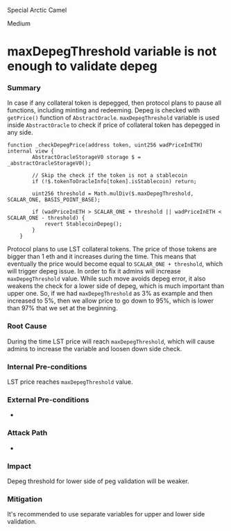 Special Arctic Camel

Medium

# maxDepegThreshold variable is not enough to validate depeg

### Summary

In case if any collateral token is depegged, then protocol plans to pause all functions, including minting and redeeming. Depeg is checked with `getPrice()` function of `AbstractOracle`.
`maxDepegThreshold` variable is used inside `AbstractOracle` to check if price of collateral token has depegged in any side.
```solidity
function _checkDepegPrice(address token, uint256 wadPriceInETH) internal view {
        AbstractOracleStorageV0 storage $ = _abstractOracleStorageV0();

        // Skip the check if the token is not a stablecoin
        if (!$.tokenToOracleInfo[token].isStablecoin) return;

        uint256 threshold = Math.mulDiv($.maxDepegThreshold, SCALAR_ONE, BASIS_POINT_BASE);

        if (wadPriceInETH > SCALAR_ONE + threshold || wadPriceInETH < SCALAR_ONE - threshold) {
            revert StablecoinDepeg();
        }
    }
```

Protocol plans to use LST collateral tokens. The price of those tokens are bigger than 1 eth and it increases during the time. This means that eventually the price would become equal to `SCALAR_ONE + threshold`, which will trigger depeg issue. In order to fix it admins will increase `maxDepegThreshold` value. While such move avoids depeg error, it also weakens the check for a lower side of depeg, which is much important than upper one. So, if we had `maxDepegThreshold` as 3% as example and then increased to 5%, then we allow price to go down to 95%, which is lower than 97% that we set at the beginning.

### Root Cause
During the time LST price will reach `maxDepegThreshold`, which will cause admins to increase the variable and loosen down side check.

### Internal Pre-conditions

LST price reaches `maxDepegThreshold` value.

### External Pre-conditions

-

### Attack Path

-

### Impact

Depeg threshold for lower side of peg validation will be weaker.


### Mitigation

It's recommended to use separate variables for upper and lower side validation.